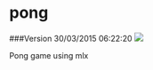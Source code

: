 # pong
###Version 30/03/2015 06:22:20
<img src="http://i.imgur.com/gbrfAiL.png" />

Pong game using mlx
